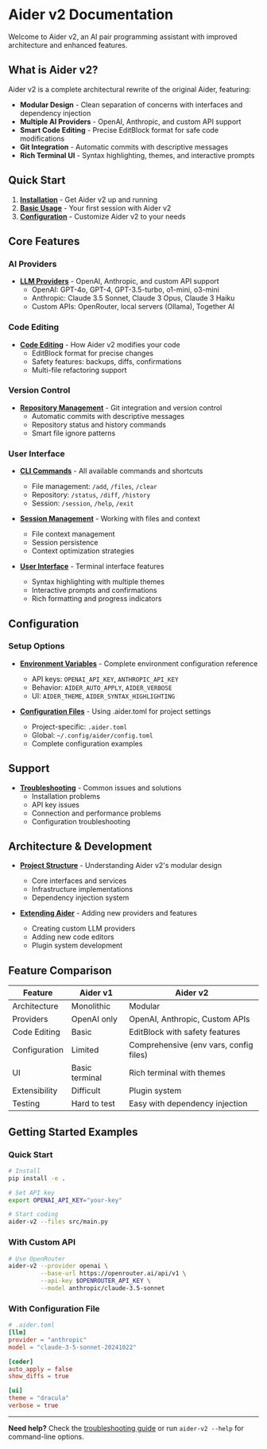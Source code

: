# Aider v2 Documentation

Welcome to Aider v2, an AI pair programming assistant with improved architecture and enhanced features.

## What is Aider v2?

Aider v2 is a complete architectural rewrite of the original Aider, featuring:
- **Modular Design** - Clean separation of concerns with interfaces and dependency injection
- **Multiple AI Providers** - OpenAI, Anthropic, and custom API support
- **Smart Code Editing** - Precise EditBlock format for safe code modifications
- **Git Integration** - Automatic commits with descriptive messages
- **Rich Terminal UI** - Syntax highlighting, themes, and interactive prompts

## Quick Start

1. **[Installation](installation.md)** - Get Aider v2 up and running
2. **[Basic Usage](basic-usage.md)** - Your first session with Aider v2
3. **[Configuration](configuration.md)** - Customize Aider v2 to your needs

## Core Features

### AI Providers
- **[LLM Providers](llm-providers.md)** - OpenAI, Anthropic, and custom API support
  - OpenAI: GPT-4o, GPT-4, GPT-3.5-turbo, o1-mini, o3-mini
  - Anthropic: Claude 3.5 Sonnet, Claude 3 Opus, Claude 3 Haiku
  - Custom APIs: OpenRouter, local servers (Ollama), Together AI

### Code Editing
- **[Code Editing](code-editing.md)** - How Aider v2 modifies your code
  - EditBlock format for precise changes
  - Safety features: backups, diffs, confirmations
  - Multi-file refactoring support

### Version Control
- **[Repository Management](repository-management.md)** - Git integration and version control
  - Automatic commits with descriptive messages
  - Repository status and history commands
  - Smart file ignore patterns

### User Interface
- **[CLI Commands](cli-commands.md)** - All available commands and shortcuts
  - File management: `/add`, `/files`, `/clear`
  - Repository: `/status`, `/diff`, `/history`
  - Session: `/session`, `/help`, `/exit`

- **[Session Management](session-management.md)** - Working with files and context
  - File context management
  - Session persistence
  - Context optimization strategies

- **[User Interface](user-interface.md)** - Terminal interface features
  - Syntax highlighting with multiple themes
  - Interactive prompts and confirmations
  - Rich formatting and progress indicators

## Configuration

### Setup Options
- **[Environment Variables](environment-variables.md)** - Complete environment configuration reference
  - API keys: `OPENAI_API_KEY`, `ANTHROPIC_API_KEY`
  - Behavior: `AIDER_AUTO_APPLY`, `AIDER_VERBOSE`
  - UI: `AIDER_THEME`, `AIDER_SYNTAX_HIGHLIGHTING`

- **[Configuration Files](configuration-files.md)** - Using .aider.toml for project settings
  - Project-specific: `.aider.toml`
  - Global: `~/.config/aider/config.toml`
  - Complete configuration examples

## Support

- **[Troubleshooting](troubleshooting.md)** - Common issues and solutions
  - Installation problems
  - API key issues
  - Connection and performance problems
  - Configuration troubleshooting

## Architecture & Development

- **[Project Structure](architecture.md)** - Understanding Aider v2's modular design
  - Core interfaces and services
  - Infrastructure implementations
  - Dependency injection system

- **[Extending Aider](extending.md)** - Adding new providers and features
  - Creating custom LLM providers
  - Adding new code editors
  - Plugin system development

## Feature Comparison

| Feature | Aider v1 | Aider v2 |
|---------|----------|----------|
| Architecture | Monolithic | Modular |
| Providers | OpenAI only | OpenAI, Anthropic, Custom APIs |
| Code Editing | Basic | EditBlock with safety features |
| Configuration | Limited | Comprehensive (env vars, config files) |
| UI | Basic terminal | Rich terminal with themes |
| Extensibility | Difficult | Plugin system |
| Testing | Hard to test | Easy with dependency injection |

## Getting Started Examples

### Quick Start
```bash
# Install
pip install -e .

# Set API key
export OPENAI_API_KEY="your-key"

# Start coding
aider-v2 --files src/main.py
```

### With Custom API
```bash
# Use OpenRouter
aider-v2 --provider openai \
         --base-url https://openrouter.ai/api/v1 \
         --api-key $OPENROUTER_API_KEY \
         --model anthropic/claude-3.5-sonnet
```

### With Configuration File
```toml
# .aider.toml
[llm]
provider = "anthropic"
model = "claude-3-5-sonnet-20241022"

[coder]
auto_apply = false
show_diffs = true

[ui]
theme = "dracula"
verbose = true
```

---

**Need help?** Check the [troubleshooting guide](troubleshooting.md) or run `aider-v2 --help` for command-line options.